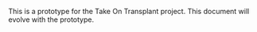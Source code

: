 This is a prototype for the Take On Transplant project. This document will evolve with the prototype.
